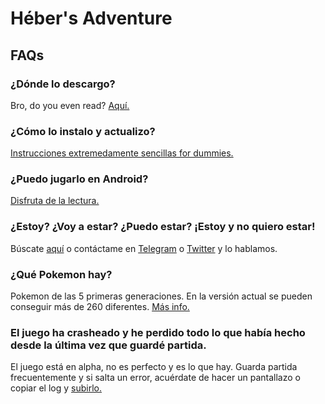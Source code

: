 # Héber's Adventure

## FAQs

### ¿Dónde lo descargo?

Bro, do you even read? [Aquí.](https://github.com/varguiniano/HebersAdventure/releases)

### ¿Cómo lo instalo y actualizo?

[Instrucciones extremedamente sencillas for dummies.](https://github.com/varguiniano/HebersAdventure/wiki/Inicio)

### ¿Puedo jugarlo en Android?

[Disfruta de la lectura.](https://github.com/varguiniano/HebersAdventure/wiki/Otras-Plataformas)

### ¿Estoy? ¿Voy a estar? ¿Puedo estar? ¡Estoy y no quiero estar!

Búscate [aquí](https://github.com/varguiniano/HebersAdventure/wiki/Personajes) o contáctame en [Telegram](http://t.me/varguiniano) o [Twitter](https://twitter.com/rodrigo_varga) y lo hablamos.

### ¿Qué Pokemon hay?

Pokemon de las 5 primeras generaciones. En la versión actual se pueden conseguir más de 260 diferentes. [Más info.](https://github.com/varguiniano/HebersAdventure/wiki/Pokemon)

### El juego ha crasheado y he perdido todo lo que había hecho desde la última vez que guardé partida.

El juego está en alpha, no es perfecto y es lo que hay. Guarda partida frecuentemente y si salta un error, acuérdate de hacer un pantallazo o copiar el log y [subirlo.](https://github.com/varguiniano/HebersAdventure/issues/new)

